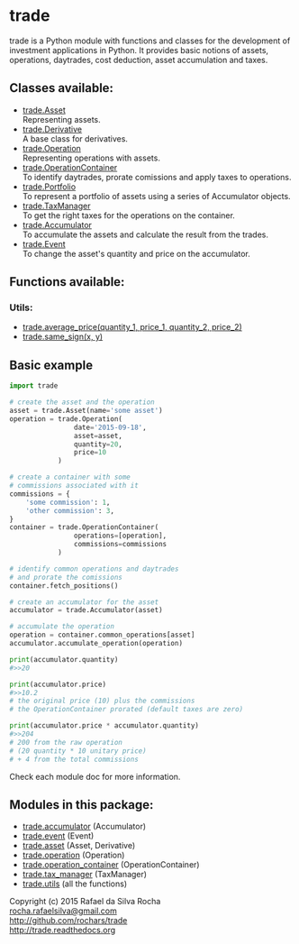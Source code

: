 # trade

trade is a Python module with functions and classes for the development
of investment applications in Python. It provides basic notions of assets,
operations, daytrades, cost deduction, asset accumulation and taxes.


## Classes available:
+ [trade.Asset](trade.asset)  
  Representing assets.
+ [trade.Derivative](trade.asset)  
  A base class for derivatives.
+ [trade.Operation](trade.operation)  
  Representing operations with assets.
+ [trade.OperationContainer](trade.operation_container)  
  To identify daytrades, prorate comissions and apply taxes to operations.
+ [trade.Portfolio](trade.portfolio)  
  To represent a portfolio of assets using a series of Accumulator objects.
+ [trade.TaxManager](trade.tax_manager)  
  To get the right taxes for the operations on the container.
+ [trade.Accumulator](trade.accumulator)  
  To accumulate the assets and calculate the result from the trades.
+ [trade.Event](trade.event)  
  To change the asset's quantity and price on the accumulator.


## Functions available:

### Utils:
+ [trade.average_price(quantity_1, price_1, quantity_2, price_2)](trade.utils)
+ [trade.same_sign(x, y)](trade.utils)


## Basic example

```python
import trade

# create the asset and the operation
asset = trade.Asset(name='some asset')
operation = trade.Operation(
                date='2015-09-18',
                asset=asset,
                quantity=20,
                price=10
            )

# create a container with some
# commissions associated with it
commissions = {
    'some commission': 1,
    'other commission': 3,
}
container = trade.OperationContainer(
                operations=[operation],
                commissions=commissions
            )

# identify common operations and daytrades
# and prorate the comissions
container.fetch_positions()

# create an accumulator for the asset
accumulator = trade.Accumulator(asset)

# accumulate the operation
operation = container.common_operations[asset]
accumulator.accumulate_operation(operation)

print(accumulator.quantity)
#>>20

print(accumulator.price)
#>>10.2
# the original price (10) plus the commissions
# the OperationContainer prorated (default taxes are zero)

print(accumulator.price * accumulator.quantity)
#>>204
# 200 from the raw operation
# (20 quantity * 10 unitary price)
# + 4 from the total commissions

```

Check each module doc for more information.


## Modules in this package:

+ [trade.accumulator](trade.accumulator) (Accumulator)
+ [trade.event](trade.event) (Event)
+ [trade.asset](trade.asset) (Asset, Derivative)
+ [trade.operation](trade.operation) (Operation)
+ [trade.operation_container](trade.operation_container) (OperationContainer)
+ [trade.tax_manager](trade.tax_manager) (TaxManager)
+ [trade.utils](trade.utils) (all the functions)


Copyright (c) 2015 Rafael da Silva Rocha  
rocha.rafaelsilva@gmail.com  
http://github.com/rochars/trade  
http://trade.readthedocs.org  
